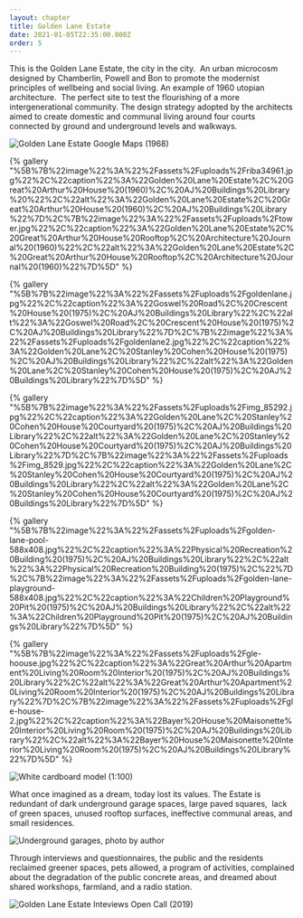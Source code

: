 ```yaml
---
layout: chapter
title: Golden Lane Estate
date: 2021-01-05T22:35:00.000Z
order: 5
---
```

This is the Golden Lane Estate, the city in the city.  An urban microcosm designed by Chamberlin, Powell and Bon to promote the modernist principles of wellbeing and social living. An example of 1960 utopian architecture.  The perfect site to test the flourishing of a more intergenerational community. The design strategy adopted by the architects aimed to create domestic and communal living around four courts connected by ground and underground levels and walkways.

![Golden Lane Estate Google Maps (1968)](/assets/uploads/gle_1945map1999.jpg "Golden Lane Estate Google Maps (1968)")

{% gallery "%5B%7B%22image%22%3A%22%2Fassets%2Fuploads%2Friba34961.jpg%22%2C%22caption%22%3A%22Golden%20Lane%20Estate%2C%20Great%20Arthur%20House%20(1960)%2C%20AJ%20Buildings%20Library%20%22%2C%22alt%22%3A%22Golden%20Lane%20Estate%2C%20Great%20Arthur%20House%20(1960)%2C%20AJ%20Buildings%20Library%22%7D%2C%7B%22image%22%3A%22%2Fassets%2Fuploads%2Ftower.jpg%22%2C%22caption%22%3A%22Golden%20Lane%20Estate%2C%20Great%20Arthur%20House%20Rooftop%2C%20Architecture%20Journal%20(1960)%22%2C%22alt%22%3A%22Golden%20Lane%20Estate%2C%20Great%20Arthur%20House%20Rooftop%2C%20Architecture%20Journal%20(1960)%22%7D%5D" %}

{% gallery "%5B%7B%22image%22%3A%22%2Fassets%2Fuploads%2Fgoldenlane.jpg%22%2C%22caption%22%3A%22Goswel%20Road%2C%20Crescent%20House%20(1975)%2C%20AJ%20Buildings%20Library%22%2C%22alt%22%3A%22Goswel%20Road%2C%20Crescent%20House%20(1975)%2C%20AJ%20Buildings%20Library%22%7D%2C%7B%22image%22%3A%22%2Fassets%2Fuploads%2Fgoldenlane2.jpg%22%2C%22caption%22%3A%22Golden%20Lane%2C%20Stanley%20Cohen%20House%20(1975)%2C%20AJ%20Buildings%20Library%22%2C%22alt%22%3A%22Golden%20Lane%2C%20Stanley%20Cohen%20House%20(1975)%2C%20AJ%20Buildings%20Library%22%7D%5D" %}

{% gallery "%5B%7B%22image%22%3A%22%2Fassets%2Fuploads%2Fimg_85292.jpg%22%2C%22caption%22%3A%22Golden%20Lane%2C%20Stanley%20Cohen%20House%20Courtyard%20(1975)%2C%20AJ%20Buildings%20Library%22%2C%22alt%22%3A%22Golden%20Lane%2C%20Stanley%20Cohen%20House%20Courtyard%20(1975)%2C%20AJ%20Buildings%20Library%22%7D%2C%7B%22image%22%3A%22%2Fassets%2Fuploads%2Fimg_8529.jpg%22%2C%22caption%22%3A%22Golden%20Lane%2C%20Stanley%20Cohen%20House%20Courtyard%20(1975)%2C%20AJ%20Buildings%20Library%22%2C%22alt%22%3A%22Golden%20Lane%2C%20Stanley%20Cohen%20House%20Courtyard%20(1975)%2C%20AJ%20Buildings%20Library%22%7D%5D" %}

{% gallery "%5B%7B%22image%22%3A%22%2Fassets%2Fuploads%2Fgolden-lane-pool-588x408.jpg%22%2C%22caption%22%3A%22Physical%20Recreation%20Building%20(1975)%2C%20AJ%20Buildings%20Library%22%2C%22alt%22%3A%22Physical%20Recreation%20Building%20(1975)%2C%22%7D%2C%7B%22image%22%3A%22%2Fassets%2Fuploads%2Fgolden-lane-playground-588x408.jpg%22%2C%22caption%22%3A%22Children%20Playground%20Pit%20(1975)%2C%20AJ%20Buildings%20Library%22%2C%22alt%22%3A%22Children%20Playground%20Pit%20(1975)%2C%20AJ%20Buildings%20Library%22%7D%5D" %}

{% gallery "%5B%7B%22image%22%3A%22%2Fassets%2Fuploads%2Fgle-hoouse.jpg%22%2C%22caption%22%3A%22Great%20Arthur%20Apartment%20Living%20Room%20Interior%20(1975)%2C%20AJ%20Buildings%20Library%22%2C%22alt%22%3A%22Great%20Arthur%20Apartment%20Living%20Room%20Interior%20(1975)%2C%20AJ%20Buildings%20Library%22%7D%2C%7B%22image%22%3A%22%2Fassets%2Fuploads%2Fgle-house-2.jpg%22%2C%22caption%22%3A%22Bayer%20House%20Maisonette%20Interior%20Living%20Room%20(1975)%2C%20AJ%20Buildings%20Library%22%2C%22alt%22%3A%22Bayer%20House%20Maisonette%20Interior%20Living%20Room%20(1975)%2C%20AJ%20Buildings%20Library%22%7D%5D" %}

![White cardboard model (1:100)](/assets/uploads/model-grain.jpg "White cardboard model (1:100)")

What once imagined as a dream, today lost its values. The Estate is redundant of dark underground garage spaces, large paved squares,  lack of green spaces, unused rooftop surfaces, ineffective communal areas, and small residences.

![Underground garages, photo by author](/assets/uploads/garages.jpg "Underground garages, photo by author")

Through interviews and questionnaires, the public and the residents reclaimed greener spaces, pets allowed, a program of activities, complained about the degradation of the public concrete areas, and dreamed about shared workshops, farmland, and a radio station.

![Golden Lane Estate Inteviews Open Call (2019)](/assets/uploads/golden-lane-estate-intevriew-poster.jpg "Golden Lane Estate Inteviews Open Call (2019)")